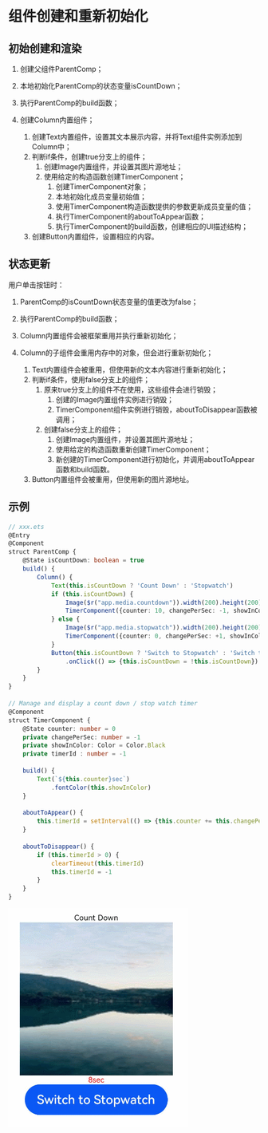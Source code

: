 # 组件创建和重新初始化

## 初始创建和渲染

1. 创建父组件ParentComp；

2. 本地初始化ParentComp的状态变量isCountDown；

3. 执行ParentComp的build函数；

4. 创建Column内置组件；
   1. 创建Text内置组件，设置其文本展示内容，并将Text组件实例添加到Column中；
   2. 判断if条件，创建true分支上的组件；
       1. 创建Image内置组件，并设置其图片源地址；
       2. 使用给定的构造函数创建TimerComponent；
           1. 创建TimerComponent对象；
           2. 本地初始化成员变量初始值；
           3. 使用TimerComponent构造函数提供的参数更新成员变量的值；
           4. 执行TimerComponent的aboutToAppear函数；
           5. 执行TimerComponent的build函数，创建相应的UI描述结构；
   3. 创建Button内置组件，设置相应的内容。


## 状态更新

用户单击按钮时：

1. ParentComp的isCountDown状态变量的值更改为false；

2. 执行ParentComp的build函数；

3. Column内置组件会被框架重用并执行重新初始化；

4. Column的子组件会重用内存中的对象，但会进行重新初始化；
   1. Text内置组件会被重用，但使用新的文本内容进行重新初始化；
   2. 判断if条件，使用false分支上的组件；
       1. 原来true分支上的组件不在使用，这些组件会进行销毁；
           1. 创建的Image内置组件实例进行销毁；
           2. TimerComponent组件实例进行销毁，aboutToDisappear函数被调用；
       2. 创建false分支上的组件；
           1. 创建Image内置组件，并设置其图片源地址；
           2. 使用给定的构造函数重新创建TimerComponent；
           3. 新创建的TimerComponent进行初始化，并调用aboutToAppear函数和build函数。
   3. Button内置组件会被重用，但使用新的图片源地址。


## 示例

```ts
// xxx.ets
@Entry
@Component
struct ParentComp {
    @State isCountDown: boolean = true
    build() {
        Column() {
            Text(this.isCountDown ? 'Count Down' : 'Stopwatch')
            if (this.isCountDown) {
                Image($r("app.media.countdown")).width(200).height(200)
                TimerComponent({counter: 10, changePerSec: -1, showInColor: Color.Red})
            } else {
                Image($r("app.media.stopwatch")).width(200).height(200)
                TimerComponent({counter: 0, changePerSec: +1, showInColor: Color.Black })
            }
            Button(this.isCountDown ? 'Switch to Stopwatch' : 'Switch to Count Down')
                .onClick(() => {this.isCountDown = !this.isCountDown})
        }
    }
}

// Manage and display a count down / stop watch timer
@Component
struct TimerComponent {
    @State counter: number = 0
    private changePerSec: number = -1
    private showInColor: Color = Color.Black
    private timerId : number = -1

    build() {
        Text(`${this.counter}sec`)
            .fontColor(this.showInColor)
    }

    aboutToAppear() {
        this.timerId = setInterval(() => {this.counter += this.changePerSec}, 1000)
    }

    aboutToDisappear() {
        if (this.timerId > 0) {
            clearTimeout(this.timerId)
            this.timerId = -1
        }
    }
}   
```

![](figures/zh-cn_image_0000001118642023.gif)